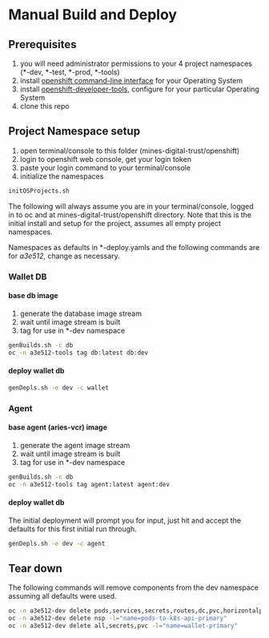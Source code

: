 # Manual Build and Deploy

## Prerequisites
1. you will need administrator permissions to your 4 project namespaces (*-dev, *-test, *-prod, *-tools)
1. install [openshift command-line interface](https://docs.openshift.com/container-platform/4.6/cli_reference/openshift_cli/getting-started-cli.html) for your Operating System
1. install [openshift-developer-tools](https://github.com/BCDevOps/openshift-developer-tools), configure for your particular Operating System
1. clone this repo

## Project Namespace setup
1. open terminal/console to this folder (mines-digital-trust/openshift)
1. login to openshift web console, get your login token
1. paste your login command to your terminal/console
1. initialize the namespaces

```sh
initOSProjects.sh
```

The following will always assume you are in your terminal/console, logged in to oc and at mines-digital-trust/openshift directory. Note that this is the initial install and setup for the project, assumes all empty project namespaces.

Namespaces as defaults in *-deploy.yamls and the following commands are for *_a3e512_*, change as necessary.

### Wallet DB

#### base db image
1. generate the database image stream
1. wait until image stream is built
1. tag for use in *-dev namespace

```sh
genBuilds.sh -c db
oc -n a3e512-tools tag db:latest db:dev
```

#### deploy wallet db
```sh
genDepls.sh -e dev -c wallet
```

### Agent

#### base agent (aries-vcr) image
1. generate the agent image stream
1. wait until image stream is built
1. tag for use in *-dev namespace

```sh
genBuilds.sh -c db
oc -n a3e512-tools tag agent:latest agent:dev
```

#### deploy wallet db
The initial deployment will prompt you for input, just hit <enter> and accept the defaults for this first initial run through.

```sh
genDepls.sh -e dev -c agent
```

## Tear down
The following commands will remove components from the dev namespace assuming all defaults were used.

```sh
oc -n a3e512-dev delete pods,services,secrets,routes,dc,pvc,horizontalpodautoscaler.autoscaling,ExternalNetwork,NetworkSecurityPolicy -l="name=agent-primary"
oc -n a3e512-dev delete nsp -l="name=pods-to-k8s-api-primary"
oc -n a3e512-dev delete all,secrets,pvc -l="name=wallet-primary"
```
